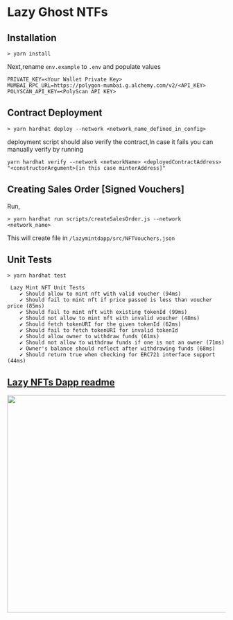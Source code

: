 
# Lazy Ghost NTFs




## Installation

```
> yarn install
```

Next,rename `env.example` to `.env` and populate values
```
PRIVATE_KEY=<Your Wallet Private Key>
MUMBAI_RPC_URL=https://polygon-mumbai.g.alchemy.com/v2/<API_KEY>
POLYSCAN_API_KEY=<PolyScan API KEY>
```


## Contract Deployment

```
> yarn hardhat deploy --network <network_name_defined_in_config>
```

deployment script should also verify the contract,In case it fails you can manually verify by running

```
yarn hardhat verify --network <networkName> <deployedContractAddress>  "<constructorArgument>[in this case minterAddress]"
```
## Creating Sales Order [Signed Vouchers]

Run,
```
> yarn hardhat run scripts/createSalesOrder.js --network <network_name>
```

This will create file in `/lazymintdapp/src/NFTVouchers.json`


## Unit Tests

```
> yarn hardhat test

 Lazy Mint NFT Unit Tests
    ✔ Should allow to mint nft with valid voucher (94ms)
    ✔ Should fail to mint nft if price passed is less than voucher price (85ms)
    ✔ Should fail to mint nft with existing tokenId (99ms)
    ✔ Should not allow to mint nft with invalid voucher (48ms)
    ✔ Should fetch tokenURI for the given tokenId (62ms)
    ✔ Should fail to fetch tokenURI for invalid tokenId
    ✔ Should allow owner to withdraw funds (61ms)
    ✔ Should not allow to withdraw funds if one is not an owner (71ms)
    ✔ Owner's balance should reflect after withdrawing funds (68ms)
    ✔ Should return true when checking for ERC721 interface support (44ms)
```
## [Lazy NFTs Dapp readme](https://github.com/Hussainzz/lazy-mint-contract/tree/main/lazymintdapp#readme)


<img src="https://user-images.githubusercontent.com/13753141/188255178-bfc2507f-faee-4a4b-93f6-ac6cca3cab01.png" width="800" height="500">
